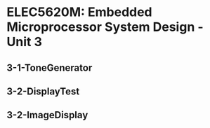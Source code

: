 # ELEC5620M: Embedded Microprocessor System Design - Unit 3

## 3-1-ToneGenerator

## 3-2-DisplayTest

## 3-2-ImageDisplay
